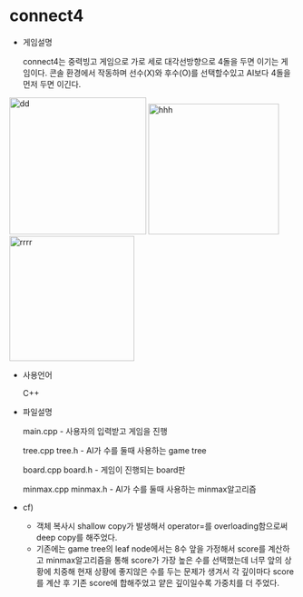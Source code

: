 # connect4


* 게임설명

  connect4는 중력빙고 게임으로 가로 세로 대각선방향으로 4돌을 두면 이기는 게임이다.
  콘솔 환경에서 작동하며 선수(X)와 후수(O)를 선택할수있고 AI보다 4돌을 먼저 두면 이긴다.

<div>
<img width="241" alt="dd" src="https://user-images.githubusercontent.com/41245313/92613255-b96c1900-f2f5-11ea-9ba0-ccf70939dee7.png">
<img width="230" alt="hhh" src="https://user-images.githubusercontent.com/41245313/92614665-42d01b00-f2f7-11ea-90a4-d128626b2006.png">
<img width="220" alt="rrrr" src="https://user-images.githubusercontent.com/41245313/92615034-a6f2df00-f2f7-11ea-84d8-c4fad4a916c8.png">

</div>

* 사용언어 

  C++

* 파일설명

  main.cpp - 사용자의 입력받고 게임을 진행

  tree.cpp tree.h - AI가 수를 둘때 사용하는 game tree 

  board.cpp board.h  - 게임이 진행되는 board판
  
  minmax.cpp minmax.h - AI가 수를 둘때 사용하는 minmax알고리즘 
  

* cf) 
  * 객체 복사시 shallow copy가 발생해서 operator=를 overloading함으로써 deep copy를 해주었다.
  * 기존에는 game tree의 leaf node에서는 8수 앞을 가정해서 score를 계산하고 minmax알고리즘을 통해 score가
  가장 높은 수를 선택했는데 너무 앞의 상황에 치중해 현재 상황에 좋지않은 수를 두는 문제가 생겨서 
  각 깊이마다 score를 계산 후 기존 score에 합해주었고 얕은 깊이일수록 가중치를 더 주었다.



